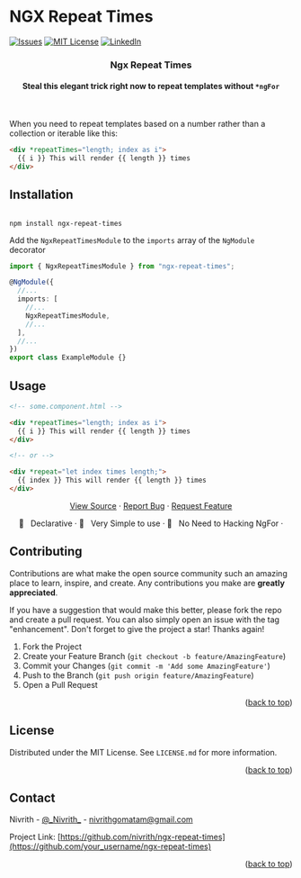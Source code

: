 # NGX Repeat Times

<div id="top"></div>

<!-- PROJECT SHIELDS -->
<!--
*** I'm using markdown "reference style" links for readability.
*** Reference links are enclosed in brackets [ ] instead of parentheses ( ).
*** See the bottom of this document for the declaration of the reference variables
*** for contributors-url, forks-url, etc. This is an optional, concise syntax you may use.
*** https://www.markdownguide.org/basic-syntax/#reference-style-links
-->

<!-- [![Contributors][contributors-shield]][contributors-url] -->
<!-- [![Forks][forks-shield]][forks-url] -->
<!-- [![Stargazers][stars-shield]][stars-url] -->

[![Issues][issues-shield]][issues-url]
[![MIT License][license-shield]][license-url]
[![LinkedIn][linkedin-shield]][linkedin-url]

<!-- PROJECT LOGO -->
<div align="center">

  <h3 align="center">Ngx Repeat Times</h3>
  <h4 align="center">
 Steal this elegant trick right now to repeat templates without <code>*ngFor</code>
  </h4>
  <br />
</div>

When you need to repeat templates based on a number rather than a collection or iterable like this:

```html
<div *repeatTimes="length; index as i">
  {{ i }} This will render {{ length }} times
</div>
```

## Installation

```shell

npm install ngx-repeat-times

```

Add the `NgxRepeatTimesModule` to the `imports` array of the `NgModule` decorator

```ts
import { NgxRepeatTimesModule } from "ngx-repeat-times";

@NgModule({
  //...
  imports: [
    //...
    NgxRepeatTimesModule,
    //...
  ],
  //...
})
export class ExampleModule {}
```

## Usage

```html
<!-- some.component.html -->

<div *repeatTimes="length; index as i">
  {{ i }} This will render {{ length }} times
</div>

<!-- or -->

<div *repeat="let index times length;">
  {{ index }} This will render {{ length }} times
</div>
```

  <p align="center">
    <!-- <a href="https://github.com/nivrith/ngx-repeat-times"><strong>Explore the docs »</strong></a> -->
    <a href="https://github.com/nivrith/ngx-repeat-times">View Source</a>
    ·
    <a href="https://github.com/nivrith/ngx-repeat-times/issues">Report Bug</a>
    ·
    <a href="https://github.com/nivrith/ngx-repeat-times/issues">Request Feature</a>

  </p>
  <p align="center">
    <!-- <a href="https://github.com/nivrith/ngx-repeat-times"><strong>Explore the docs »</strong></a> -->
    🚀 &nbsp; Declarative ·
    🎉 &nbsp; Very Simple to use ·
    🍻 &nbsp; No Need to Hacking NgFor ·

  </p>
</div>

<!-- ABOUT THE PROJECT -->

## Contributing

Contributions are what make the open source community such an amazing place to learn, inspire, and create. Any contributions you make are **greatly appreciated**.

If you have a suggestion that would make this better, please fork the repo and create a pull request. You can also simply open an issue with the tag "enhancement".
Don't forget to give the project a star! Thanks again!

1. Fork the Project
2. Create your Feature Branch (`git checkout -b feature/AmazingFeature`)
3. Commit your Changes (`git commit -m 'Add some AmazingFeature'`)
4. Push to the Branch (`git push origin feature/AmazingFeature`)
5. Open a Pull Request

<p align="right">(<a href="#top">back to top</a>)</p>

<!-- LICENSE -->

## License

Distributed under the MIT License. See `LICENSE.md` for more information.

<p align="right">(<a href="#top">back to top</a>)</p>

<!-- CONTACT -->

## Contact

Nivrith - [@\_Nivrith\_](https://twitter.com/_Nivrith_) - nivrithgomatam@gmail.com

Project Link: [https://github.com/nivrith/ngx-repeat-times](https://github.com/your_username/ngx-repeat-times)

<p align="right">(<a href="#top">back to top</a>)</p>

<!-- MARKDOWN LINKS & IMAGES -->
<!-- https://www.markdownguide.org/basic-syntax/#reference-style-links -->

[contributors-shield]: https://img.shields.io/github/contributors/nivrith/ngx-repeat-times.svg?style=for-the-badge
[contributors-url]: https://github.com/nivrith/ngx-repeat-times/graphs/contributors
[forks-shield]: https://img.shields.io/github/forks/nivrith/ngx-repeat-times.svg?style=for-the-badge
[forks-url]: https://github.com/nivrith/ngx-repeat-times/network/members
[stars-shield]: https://img.shields.io/github/stars/nivrith/ngx-repeat-times.svg?style=for-the-badge
[stars-url]: https://github.com/nivrith/ngx-repeat-times/stargazers
[issues-shield]: https://img.shields.io/github/issues/nivrith/ngx-repeat-times.svg?style=for-the-badge
[issues-url]: https://github.com/nivrith/ngx-repeat-times/issues
[license-shield]: https://img.shields.io/github/license/nivrith/ngx-repeat-times.svg?style=for-the-badge
[license-url]: https://github.com/nivrith/ngx-repeat-times/blob/master/LICENSE.md
[linkedin-shield]: https://img.shields.io/badge/-LinkedIn-black.svg?style=for-the-badge&logo=linkedin&colorB=555
[linkedin-url]: https://linkedin.com/in/nivrith
[product-screenshot]: ngx-repeat-times-readme-image.svg
